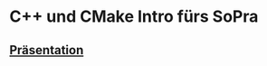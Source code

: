 # C++ und CMake Intro fürs SoPra
## [Präsentation](https://SoPra-Team-10.github.io/CppCmakeIntro/main.pdf)
